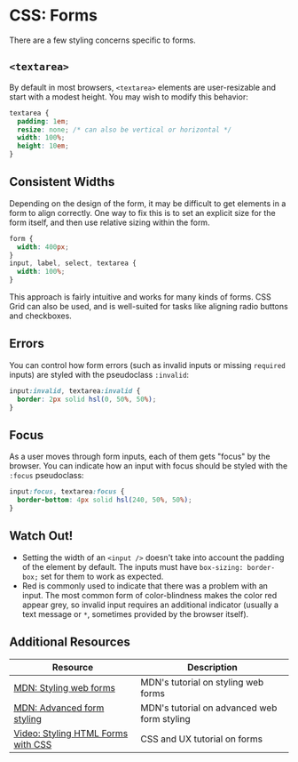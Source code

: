 # CSS: Forms

There are a few styling concerns specific to forms.

## `<textarea>`

By default in most browsers, `<textarea>` elements are user-resizable and start with a modest height. You may wish to modify this behavior:

```css
textarea {
  padding: 1em;
  resize: none; /* can also be vertical or horizontal */
  width: 100%;
  height: 10em;
}
```

## Consistent Widths

Depending on the design of the form, it may be difficult to get elements in a form to align correctly. One way to fix this is to set an explicit size for the form itself, and then use relative sizing within the form.

```css
form {
  width: 400px;
}
input, label, select, textarea {
  width: 100%;
}
```

This approach is fairly intuitive and works for many kinds of forms. CSS Grid can also be used, and is well-suited for tasks like aligning radio buttons and checkboxes.

## Errors

You can control how form errors (such as invalid inputs or missing `required` inputs) are styled with the pseudoclass `:invalid`:

```css
input:invalid, textarea:invalid {
  border: 2px solid hsl(0, 50%, 50%);
}
```

## Focus

As a user moves through form inputs, each of them gets "focus" by the browser. You can indicate how an input with focus should be styled with the `:focus` pseudoclass:

```css
input:focus, textarea:focus {
  border-bottom: 4px solid hsl(240, 50%, 50%);
}
```

## Watch Out!

* Setting the width of an `<input />` doesn't take into account the padding of the element by default. The inputs must have `box-sizing: border-box;` set for them to work as expected.
* Red is commonly used to indicate that there was a problem with an input. The most common form of color-blindness makes the color red appear grey, so invalid input requires an additional indicator (usually a text message or `*`, sometimes provided by the browser itself).

## Additional Resources

| Resource | Description |
| --- | --- |
| [MDN: Styling web forms](https://developer.mozilla.org/en-US/docs/Learn/Forms/Styling_web_forms) | MDN's tutorial on styling web forms |
| [MDN: Advanced form styling](https://developer.mozilla.org/en-US/docs/Learn/Forms/Advanced_form_styling) | MDN's tutorial on advanced web form styling |
| [Video: Styling HTML Forms with CSS](https://www.youtube.com/watch?v=GcPi65geFlo) | CSS and UX tutorial on forms |
